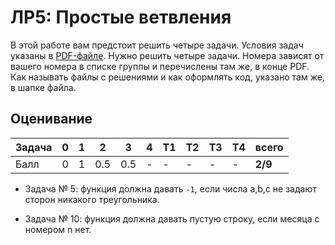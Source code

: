 # ЛР5: Простые ветвления

В этой работе вам предстоит решить четыре задачи. 
Условия задач указаны в [PDF-файле](./js05if.pdf). 
Нужно решить четыре задачи. Номера зависят от 
вашего номера в списке группы и перечислены там же, 
в конце PDF. Как называть файлы с решениями и как 
оформлять код, указано там же, в шапке файла.

## Оценивание
|Задача| 0| 1 | 2 | 3 | 4 |T1 |T2 |T3 |T4 |всего  |
|------|--|---|---|---|---|---|---|---|---|-------|
|Балл  | 0| 1 |0.5|0.5| - | - | - | - | - |**2/9**|

* Задача № 5: функция должна давать `-1`, если числа a,b,c не задают сторон никакого треугольника.

* Задача № 10: функция должна давать пустую строку, если месяца с номером n нет.